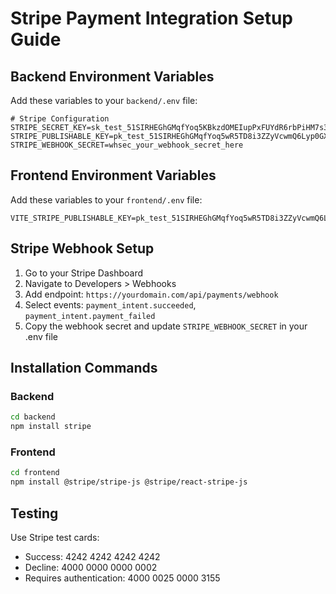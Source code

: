 # Stripe Payment Integration Setup Guide

## Backend Environment Variables

Add these variables to your `backend/.env` file:

```env
# Stripe Configuration
STRIPE_SECRET_KEY=sk_test_51SIRHEGhGMqfYoq5KBkzdOMEIupPxFUYdR6rbPiHM7s3IohZfLxZD7iwyu489t7OEkTRAv7v06Fjd3y8zEyBGZy500bL41wQoy
STRIPE_PUBLISHABLE_KEY=pk_test_51SIRHEGhGMqfYoq5wR5TD8i3ZZyVcwmQ6Lyp0GXfVMCjj2ChlkVnCyv579TQe0B3J54DCAErpkRj5BBmga8urcnt00NMZy5Eli
STRIPE_WEBHOOK_SECRET=whsec_your_webhook_secret_here
```

## Frontend Environment Variables

Add these variables to your `frontend/.env` file:

```env
VITE_STRIPE_PUBLISHABLE_KEY=pk_test_51SIRHEGhGMqfYoq5wR5TD8i3ZZyVcwmQ6Lyp0GXfVMCjj2ChlkVnCyv579TQe0B3J54DCAErpkRj5BBmga8urcnt00NMZy5Eli
```

## Stripe Webhook Setup

1. Go to your Stripe Dashboard
2. Navigate to Developers > Webhooks
3. Add endpoint: `https://yourdomain.com/api/payments/webhook`
4. Select events: `payment_intent.succeeded`, `payment_intent.payment_failed`
5. Copy the webhook secret and update `STRIPE_WEBHOOK_SECRET` in your .env file

## Installation Commands

### Backend
```bash
cd backend
npm install stripe
```

### Frontend
```bash
cd frontend
npm install @stripe/stripe-js @stripe/react-stripe-js
```

## Testing

Use Stripe test cards:
- Success: 4242 4242 4242 4242
- Decline: 4000 0000 0000 0002
- Requires authentication: 4000 0025 0000 3155
